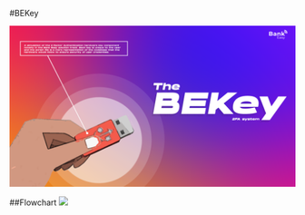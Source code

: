 #BEKey

<p align="center">
  <img src="/images/BankEasy_3.png">
</p>

##Flowchart
<img src="/images/BEKey/flowchart.png">
